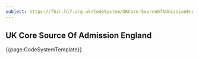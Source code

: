 ```yaml
---
subject: https://fhir.hl7.org.uk/CodeSystem/UKCore-SourceOfAdmissionEngland
---
```

## UK Core Source Of Admission England

{{page:CodeSystemTemplate}}